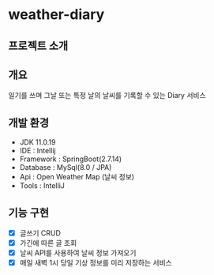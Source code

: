 # weather-diary

## 프로젝트 소개

## 개요

일기를 쓰며 그날 또는 특정 날의 날씨를 기록할 수 있는 Diary 서비스

## 개발 환경

- JDK 11.0.19
- IDE : Intellij
- Framework : SpringBoot(2.7.14)
- Database : MySql(8.0 / JPA)
- Api : Open Weather Map (날씨 정보)
- Tools : IntelliJ

## 기능 구현

- [x] 글쓰기 CRUD
- [x] 가긴에 따른 글 조회
- [x] 날씨 API를 사용하여 날씨 정보 가져오기
- [x] 매일 새벽 1시 당일 기상 정보를 미리 저장하는 서비스
